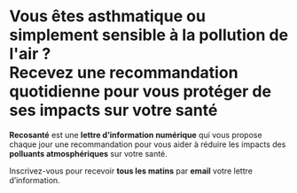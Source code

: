 # **Vous êtes asthmatique ou simplement sensible à la pollution de l'air ?**<br/>Recevez une recommandation quotidienne pour vous protéger de ses impacts sur votre santé

**Recosanté** est une **lettre d’information numérique** qui vous propose chaque jour une recommandation pour vous aider à réduire les impacts des **polluants atmosphériques** sur votre santé.

Inscrivez-vous pour recevoir **tous les matins** par **email** votre lettre d’information.
